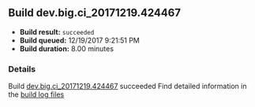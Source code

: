 ## Build dev.big.ci_20171219.424467
- **Build result:** `succeeded`
- **Build queued:** 12/19/2017 9:21:51 PM
- **Build duration:** 8.00 minutes
### Details
Build [dev.big.ci_20171219.424467](https://winappstudio.visualstudio.com/web/build.aspx?pcguid=a4ef43be-68ce-4195-a619-079b4d9834c2&builduri=vstfs%3a%2f%2f%2fBuild%2fBuild%2f24467) succeeded
Find detailed information in the [build log files](https://uwpctdiags.blob.core.windows.net/buildlogs/dev.big.ci_20171219.424467_logs.zip)
